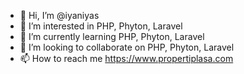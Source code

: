 - 👋 Hi, I’m @iyaniyas
- 👀 I’m interested in PHP, Phyton, Laravel
- 🌱 I’m currently learning PHP, Phyton, Laravel
- 💞️ I’m looking to collaborate on PHP, Phyton, Laravel
- 📫 How to reach me https://www.propertiplasa.com

<!---
iyaniyas/iyaniyas is a ✨ special ✨ repository because its `README.md` (this file) appears on your GitHub profile.
You can click the Preview link to take a look at your changes.
--->
